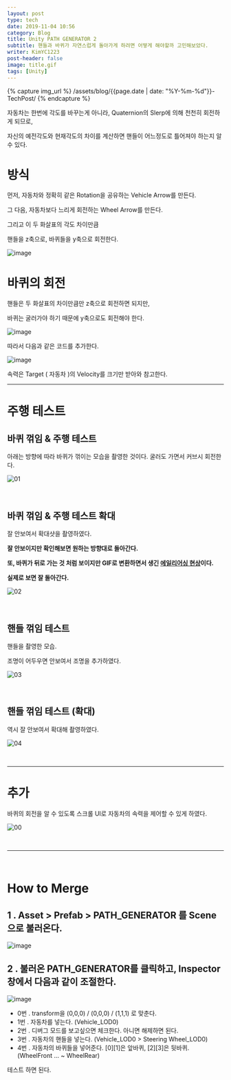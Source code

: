 ```yaml
---
layout: post
type: tech
date: 2019-11-04 10:56
category: Blog
title: Unity PATH GENERATOR 2
subtitle: 핸들과 바퀴가 자연스럽게 돌아가게 하려면 어떻게 해야할까 고민해보았다.
writer: KimYC1223
post-header: false
image: title.gif
tags: [Unity]
---
```


{% capture img_url %}
/assets/blog/{{page.date | date: "%Y-%m-%d"}}-TechPost/
{% endcapture %}

 자동차는 한번에 각도를 바꾸는게 아니라, Quaternion의 Slerp에 의해 천천히 회전하게 되므로,

 자신의 예전각도와 현재각도의 차이를 계산하면 핸들이 어느정도로 틀어져야 하는지 알 수 있다.

# 방식

먼저, 자동차와 정확히 같은 Rotation을 공유하는 Vehicle Arrow를 만든다.

그 다음, 자동차보다 느리게 회전하는 Wheel Arrow를 만든다.

그리고 이 두 화살표의 각도 차이만큼

핸들을 z축으로, 바퀴들을 y축으로 회전한다.

![image](https://user-images.githubusercontent.com/40852277/68102405-e7ceda00-ff15-11e9-93a8-11e9862be0ac.png)

# 바퀴의 회전

핸들은 두 화살표의 차이만큼만 z축으로 회전하면 되지만,

바퀴는 굴러가야 하기 때문에 y축으로도 회전해야 한다.

![image](https://user-images.githubusercontent.com/40852277/68102742-5eb8a280-ff17-11e9-94d4-80b87f67bffd.png)


따라서 다음과 같은 코드를 추가한다.

![image](https://user-images.githubusercontent.com/40852277/68104779-be1ab080-ff1f-11e9-9f6b-d4ce43d086ed.png)

속력은 Target ( 자동차 )의 Velocity를 크기만 받아와 참고한다.

---

# 주행 테스트

## 바퀴 꺾임 & 주행 테스트

아래는 방향에 따라 바퀴가 꺾이는 모습을 촬영한 것이다. 굴러도 가면서 커브시 회전한다.

![01](https://user-images.githubusercontent.com/40852277/68105332-785ee780-ff21-11e9-87a6-0f285cd419d7.gif)

<br>

## 바퀴 꺾임 & 주행 테스트 확대

잘 안보여서 확대샷을 촬영하였다.

**잘 안보이지만 확인해보면 원하는 방향대로 돌아간다.**

**또, 바퀴가 뒤로 가는 것 처럼 보이지만 GIF로 변환하면서 생긴 [에일리어싱 현상](http://www.astronomer.rocks/news/photo/201807/86062_9744_2329.gif)이다.**

**실제로 보면 잘 돌아간다.**

![02](https://user-images.githubusercontent.com/40852277/68105335-7e54c880-ff21-11e9-9c84-bb4e60defead.gif)

<br>

## 핸들 꺾임 테스트

핸들을 촬영한 모습.

조명이 어두우면 안보여서 조명을 추가하였다.

![03](https://user-images.githubusercontent.com/40852277/68105341-81e84f80-ff21-11e9-8739-c0e9100e72cd.gif)

<br>

## 핸들 꺾임 테스트 (확대)

역시 잘 안보여서 확대해 촬영하였다.

![04](https://user-images.githubusercontent.com/40852277/68105346-84e34000-ff21-11e9-8d22-75c85401aae9.gif)

<br>

---

# 추가

바퀴의 회전을 알 수 있도록 스크롤 UI로 자동차의 속력을 제어할 수 있게 하였다.

![00](https://user-images.githubusercontent.com/40852277/68105297-62e9bd80-ff21-11e9-8b45-203a5c3b161e.gif)

<br>

---

<br>

# How to Merge

##  1 . Asset > Prefab > PATH_GENERATOR 를 Scene으로 불러온다.

![image](https://user-images.githubusercontent.com/40852277/68105856-274ff300-ff23-11e9-930d-88cdc526e831.png)

## 2 . 불러온 PATH_GENERATOR를 클릭하고, Inspector 창에서 다음과 같이 조절한다.

![image](https://user-images.githubusercontent.com/40852277/68105833-156e5000-ff23-11e9-9519-a3e533995ea3.png)

- 0번 . transform을 (0,0,0) / (0,0,0) / (1,1,1) 로 맞춘다.
- 1번 . 자동차를 넣는다. (Vehicle_LOD0)
- 2번 . 디버그 모드를 보고싶으면 체크한다. 아니면 해제하면 된다.
- 3번 . 자동차의 핸들을 넣는다. (Vehicle_LOD0 > Steering Wheel_LOD0)
- 4번 . 자동차의 바퀴들을 넣어준다. [0][1]은 앞바퀴, [2][3]은 뒷바퀴. (WheelFront ... ~ WheelRear)

테스트 하면 된다.

<br><br>
